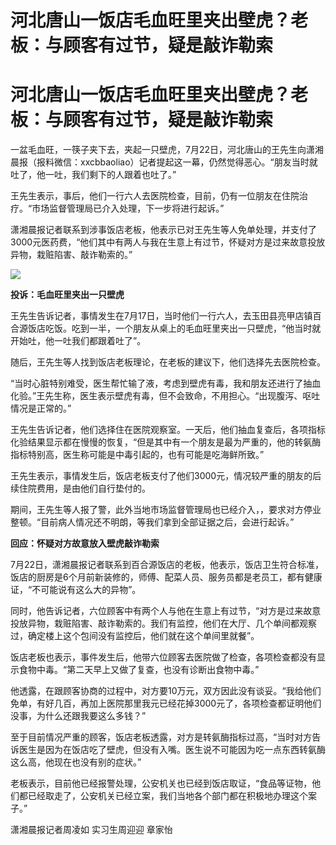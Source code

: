 # 河北唐山一饭店毛血旺里夹出壁虎？老板：与顾客有过节，疑是敲诈勒索

# 河北唐山一饭店毛血旺里夹出壁虎？老板：与顾客有过节，疑是敲诈勒索

一盆毛血旺，一筷子夹下去，夹起一只壁虎，7月22日，河北唐山的王先生向潇湘晨报（报料微信：xxcbbaoliao）记者提起这一幕，仍然觉得恶心。“朋友当时就吐了，他一吐，我们剩下的人跟着也吐了。”

王先生表示，事后，他们一行六人去医院检查，目前，仍有一位朋友在住院治疗。“市场监督管理局已介入处理，下一步将进行起诉。”

潇湘晨报记者联系到涉事饭店老板，他表示已对王先生等人免单处理，并支付了3000元医药费，“他们其中有两人与我在生意上有过节，怀疑对方是过来故意投放异物，栽赃陷害、敲诈勒索的。”

![](https://inews.gtimg.com/news_bt/OFTnEHp_0Je7I1JFsCV9y7X_Khw3TZS3_6muX9jp_420AAA/1000)

**投诉：毛血旺里夹出一只壁虎**

王先生告诉记者，事情发生在7月17日，当时他们一行六人，去玉田县亮甲店镇百合源饭店吃饭。吃到一半，一个朋友从桌上的毛血旺里夹出一只壁虎，“他当时就开始吐，他一吐我们都跟着吐了”。

随后，王先生等人找到饭店老板理论，在老板的建议下，他们选择先去医院检查。

“当时心脏特别难受，医生帮忙输了液，考虑到壁虎有毒，我和朋友还进行了抽血化验。”王先生称，医生表示壁虎有毒，但不会致命，不用担心。“出现腹泻、呕吐情况是正常的。”

王先生告诉记者，他们选择住在医院观察室。一天后，他们抽血复查后，各项指标化验结果显示都在慢慢的恢复，“但是其中有一个朋友是最为严重的，他的转氨酶指标特别高，医生称可能是中毒引起的，也有可能是吃海鲜所致。”

王先生表示，事情发生后，饭店老板支付了他们3000元，情况较严重的朋友的后续住院费用，是由他们自行垫付的。

期间，王先生等人报了警，此外当地市场监督管理局也已经介入，，要求对方停业整顿。“目前病人情况还不明朗，等我们拿到全部证据之后，会进行起诉。”

**回应：怀疑对方故意放入壁虎敲诈勒索**

7月22日，潇湘晨报记者联系到百合源饭店的老板，他表示，饭店卫生符合标准，饭店的厨房是6个月前新装修的，师傅、配菜人员、服务员都是老员工，都有健康证，“不可能说有这么大的异物”。

同时，他告诉记者，六位顾客中有两个人与他在生意上有过节，“对方是过来故意投放异物，栽赃陷害、敲诈勒索的。我们有监控，他们在大厅、几个单间都观察过，确定楼上这个包间没有监控后，他们就在这个单间里就餐”。

饭店老板也表示，事件发生后，他带六位顾客去医院做了检查，各项检查都没有显示食物中毒。“第二天早上又做了复查，也没有诊断出食物中毒。”

他透露，在跟顾客协商的过程中，对方要10万元，双方因此没有谈妥。“我给他们免单，有好几百，再加上医院那里我元已经花掉3000元了，各项检查都证明他们没事，为什么还跟我要这么多钱？”

至于目前情况严重的顾客，饭店老板透露，对方是转氨酶指标过高，“当时对方告诉医生是因为在饭店吃了壁虎，但没有入嘴。医生说不可能因为吃一点东西转氨酶这么高，他现在也没有别的症状。”

老板表示，目前他已经报警处理，公安机关也已经到饭店取证，“食品等证物，他们都已经取走了，公安机关已经立案，我们当地各个部门都在积极地办理这个案子。”

潇湘晨报记者周凌如 实习生周迎迎 章家怡

